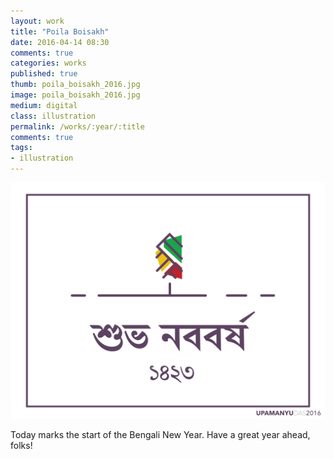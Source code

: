 ```yaml
---
layout: work
title: "Poila Boisakh"
date: 2016-04-14 08:30
comments: true
categories: works
published: true
thumb: poila_boisakh_2016.jpg
image: poila_boisakh_2016.jpg
medium: digital
class: illustration
permalink: /works/:year/:title
comments: true
tags:
- illustration
---
```

<p>
  <div class="fotorama" data-keyboard="true" data-arrows="true" data-click="true" data-swipe="true" data-autoplay="false" data-loop="true">
      <img src="/images/works/poila_boisakh_2016.jpg" alt="Poila Boisakh">
  </div>
</p>

Today marks the start of the Bengali New Year. Have a great year ahead, folks!